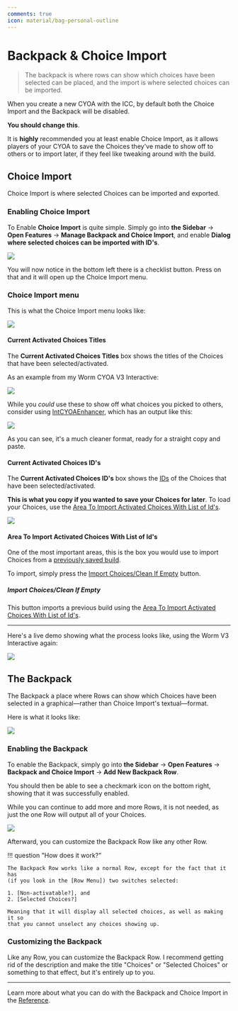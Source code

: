 ```yaml
---
comments: true
icon: material/bag-personal-outline
---
```


# Backpack & Choice Import
> The backpack is where rows can show which choices have been selected can be
> placed, and the import is where selected choices can be imported.

When you create a new CYOA with the ICC, by default both the Choice Import and
the Backpack will be disabled.

**You should change this**.

It is **highly** recommended you at least enable Choice Import, as it allows
players of your CYOA to save the Choices they've made to show off to others or
to import later, if they feel like tweaking around with the build.

## Choice Import
Choice Import is where selected Choices can be imported and exported.

### Enabling Choice Import
To Enable **Choice Import** is quite simple. Simply go into **the Sidebar** →
**Open Features** → **Manage Backpack and Choice Import**, and enable
**Dialog where selected choices can be imported with ID's**.

![](../images/162_enabling_choice_import.gif)

You will now notice in the bottom left there is a checklist button. Press on
that and it will open up the Choice Import menu.

### Choice Import menu
This is what the Choice Import menu looks like:

![](../images/163_the_choice_import_menu.png)

#### Current Activated Choices Titles
The **Current Activated Choices Titles** box shows the titles of the Choices
that have been selected/activated.

As an example from my Worm CYOA V3 Interactive:

![](../images/164_currently_activated_titles.png)

While you *could* use these to show off what choices you picked to others,
consider using [IntCYOAEnhancer], which has an output like this:

![](../images/165_intcyoaenhancer_overview.png)

As you can see, it's a much cleaner format, ready for a straight copy and
paste.

[IntCYOAEnhancer]: /extending-your-cyoa/#intcyoaenhancer-script

#### Current Activated Choices ID's
The **Current Activated Choices ID's** box shows the [IDs] of the Choices that
have been selected/activated.

[IDs]: /mechanics/ids-and-requirements/#ids-unique-identifiers

**This is what you copy if you wanted to save your Choices for later**. To load
your Choices, use the [Area To Import Activated Choices With List of Id's].

![](../images/166_currently_activated_ids.png)

#### Area To Import Activated Choices With List of Id's
One of the most important areas, this is the box you would use to import
Choices from a [previously saved build][psb].

[psb]: #current-activated-choices-ids

To import, simply press the [Import Choices/Clean If Empty] button.

[Import Choices/Clean If Empty]: #import-choices-clean-if-empty

##### Import Choices/Clean If Empty
This button imports a previous build using the
[Area To Import Activated Choices With List of Id's].

---

Here's a live demo showing what the process looks like, using the Worm V3
Interactive again:

![](../images/167_importing_choices_demo.gif)

## The Backpack
The Backpack a place where Rows can show which Choices have been selected in a
graphical—rather than Choice Import's textual—format.

Here is what it looks like:

![](../images/169_backpack_preview.gif)

### Enabling the Backpack
To enable the Backpack, simply go into **the Sidebar** → **Open Features** →
**Backpack and Choice Import** → **Add New Backpack Row**.

You should then be able to see a checkmark icon on the bottom right, showing
that it was successfully enabled.

While you can continue to add more and more Rows, it is not needed, as just the
one Row will output all of your Choices.

![](../images/168_enabling_the_backpack.gif)

Afterward, you can customize the Backpack Row like any other Row.

!!! question "How does it work?"

    The Backpack Row works like a normal Row, except for the fact that it has
    (if you look in the [Row Menu]) two switches selected:

    1. [Non-activatable?], and
    2. [Selected Choices?]

    Meaning that it will display all selected choices, as well as making it so
    that you cannot unselect any choices showing up.

[Row Menu]: /mechanics/rows/#editing-rows
[Non-activatable?]: /mechanics/rows/#non-activatable
[Selected Choices?]: /mechanics/rows/#selected-choices-switch

### Customizing the Backpack
Like any Row, you can customize the Backpack Row. I recommend getting rid of
the description and make the title "Choices" or "Selected Choices" or something
to that effect, but it's entirely up to you.

---

Learn more about what you can do with the Backpack and Choice Import in the
[Reference].

<!-- URLs -->
[Area To Import Activated Choices With List of Id's]: #area-to-import-activated-choices-with-list-of-ids
[Reference]: /appendix/reference/#backpack-and-choice-import

<!-- BUFFER -->